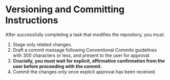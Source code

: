# Versioning and Committing Instructions

After successfully completing a task that modifies the repository, you must:

1.  Stage only related changes.
1.  Draft a commit message following Conventional Commits guidelines with 300 characters or less, and present to the user for approval.
1.  **Crucially, you must wait for explicit, affirmative confirmation from the user before proceeding with the commit.**
1.  Commit the changes only once explicit approval has been received.
